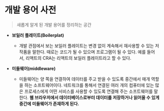 # 개발 용어 사전

> 새롭게 알게 된 개발 용어를 정리하는 공간

- **보일러 플레이트(Boilerplat)**

  - 개발 관점에서 보는 보일러 플레이트는 변경 없이 계속해서 재사용할 수 있는 저작품을 말한다. 때로는 코드가 될 수 있으며 프로그램이 될 수 있다. 예를 들어서, 리액트의 CRA는 리액트의 보일러 플레이트라고 할 수 있다.

- **미들웨어(middleware)**

  - 미들웨어는 양 쪽을 연결하여 데이터를 주고 받을 수 있도록 중간에서 매개 역할을 하는 소프트웨어이다. 네트워크를 통해서 연결된 여러 개의 컴퓨터에 있는 많은 프로세스에게 어떤 서비스를 사용할 수 있도록 연결해 주는 소프트웨어를 말한다. **웹 브라우저에서 데이터베이스로부터 데이터를 저장하거나 읽어올 수 있게 중간에 미들웨어가 존재하게 된다.**
